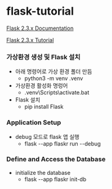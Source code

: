 # flask-tutorial

[Flask 2.3.x Documentation](https://flask.palletsprojects.com/en/2.3.x/)

[Flask 2.3.x Tutorial](https://flask.palletsprojects.com/en/2.3.x/tutorial/)

### 가상환경 생성 및 Flask 설치

- 아래 명령어로 가상 환경 폴더 만듬
    - python3 -m venv .venv
- 가상환경 활성화 명렁어
    - .venv\Scripts\activate.bat
- Flask 설치
    - pip install Flask


### Application Setup

- debug 모드로 flask 앱 실행
    - flask --app flaskr run --debug

### Define and Access the Database

- initialize the database
    - flask --app flaskr init-db